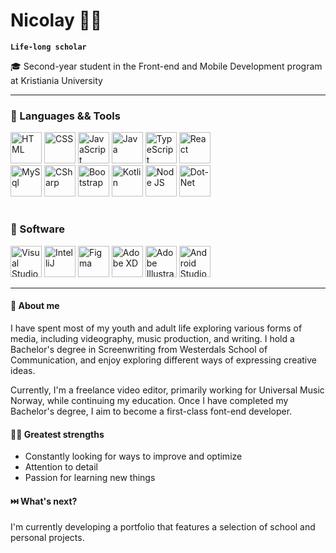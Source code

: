 <h1>Nicolay 👋🏻</h1>

**`Life-long scholar`**

<p>🎓 Second-year student in the Front-end and Mobile Development program at Kristiania University</p>

<hr>

<h3>🔨 Languages && Tools</h3>

<div>
<img alt="HTML" width="50px" src="https://cdn.jsdelivr.net/gh/devicons/devicon/icons/html5/html5-original-wordmark.svg" />

<img alt="CSS" width="50px" src="https://cdn.jsdelivr.net/gh/devicons/devicon/icons/css3/css3-original-wordmark.svg" />

<img alt="JavaScript" width="50px" src="https://cdn.jsdelivr.net/gh/devicons/devicon/icons/javascript/javascript-original.svg" />

<img alt="Java" width="50px" src="https://cdn.jsdelivr.net/gh/devicons/devicon/icons/java/java-original-wordmark.svg" />

<img alt="TypeScript" width="50px" src="https://cdn.jsdelivr.net/gh/devicons/devicon/icons/typescript/typescript-original.svg" />

<img alt="React" width="50px" src="https://cdn.jsdelivr.net/gh/devicons/devicon/icons/react/react-original.svg" />

</div>

<div>
    
<img alt="MySql" width="50px" src="https://cdn.jsdelivr.net/gh/devicons/devicon/icons/mysql/mysql-plain-wordmark.svg" />

<img alt="CSharp" width="50px" src="https://cdn.jsdelivr.net/gh/devicons/devicon/icons/csharp/csharp-original.svg" />
    
<img alt="Bootstrap" width="50px" src="https://cdn.jsdelivr.net/gh/devicons/devicon/icons/bootstrap/bootstrap-original.svg" />
    
<img alt="Kotlin" width="50px" src="https://cdn.jsdelivr.net/gh/devicons/devicon/icons/kotlin/kotlin-original.svg" />
    
<img alt="Node JS" width="50px" src="https://cdn.jsdelivr.net/gh/devicons/devicon/icons/nodejs/nodejs-original.svg" />
    
<img alt="Dot-Net" width="50px" src="https://cdn.jsdelivr.net/gh/devicons/devicon/icons/dot-net/dot-net-original.svg" />
    
</div>

#

<h3>📀 Software</h3>

<div>

<img alt="Visual Studio Code" width="50px" src="https://cdn.jsdelivr.net/gh/devicons/devicon/icons/vscode/vscode-original.svg" />
<img alt="IntelliJ" width="50px" src="https://cdn.jsdelivr.net/gh/devicons/devicon/icons/intellij/intellij-original.svg" />
<img alt="Figma" width="50px" src="https://cdn.jsdelivr.net/gh/devicons/devicon/icons/figma/figma-original.svg" />
<img alt="Adobe XD" width="50px" src="https://cdn.jsdelivr.net/gh/devicons/devicon/icons/xd/xd-plain.svg" />
<img alt="Adobe Illustrator" width="50px" src="https://cdn.jsdelivr.net/gh/devicons/devicon/icons/illustrator/illustrator-plain.svg" />
<img alt="Android Studio" width="50px" src="https://cdn.jsdelivr.net/gh/devicons/devicon/icons/androidstudio/androidstudio-original.svg" />
</div>

<hr>

<h4>📢 About me</h4>

<p>I have spent most of my youth and adult life exploring various forms of media, including videography, music production, and writing. I hold a Bachelor's degree in Screenwriting from Westerdals School of Communication, and enjoy exploring different ways of expressing creative ideas.</p>

<p>Currently, I'm a freelance video editor, primarily working for Universal Music Norway, while continuing my education. Once I have completed my Bachelor's degree, I aim to become a first-class font-end developer.</p>

<h4>💪🏻 Greatest strengths</h4>
<ul>
<li>Constantly looking for ways to improve and optimize</li>
<li>Attention to detail</li>
<li>Passion for learning new things</li>
</ul>

<h4>⏭️ What's next?</h4>
<p>I'm currently developing a portfolio that features a selection of school and personal projects.</p>
